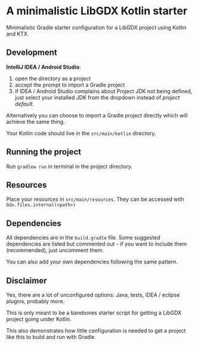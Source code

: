 # A minimalistic LibGDX Kotlin starter

Minimalistic Gradle starter configuration for a LibGDX project using Kotlin and KTX.

## Development
**IntelliJ IDEA / Android Studio**:
1. open the directory as a project
1. accept the prompt to import a Gradle project
1. if IDEA / Android Studio complains about Project JDK not being defined, just select your installed JDK from the dropdown instead of *project default*.

Alternatively you can choose to import a Gradle project directly which will achieve the same thing.

Your Kotlin code should live in the `src/main/kotlin` directory.

## Running the project
Run `gradlew run` in terminal in the project directory.

## Resources
Place your resources in `src/main/resources`.
They can be accessed with `Gdx.files.internal(<path>)`


## Dependencies
All dependencies are in the `build.gradle` file. Some suggested dependencies are listed but commented out - if you
want to include them (recommended), just uncomment them.

You can also add your own dependencies following the same pattern.  

## Disclaimer
Yes, there are a lot of unconfigured options: Java, tests, IDEA / eclipse plugins, probably more.

This is only meant to be a barebones starter script for getting a LibGDX project going under Kotlin.

This also demonstrates how little configuration is needed to get a project like this to build and run with Gradle.

